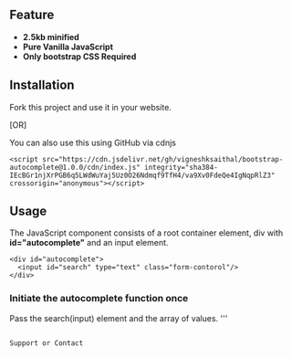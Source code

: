 ## Feature
- **2.5kb minified**
- **Pure Vanilla JavaScript**
- **Only bootstrap CSS Required**

## Installation
Fork this project and use it in your website.

[OR]

You can also use this using GitHub via cdnjs
```
<script src="https://cdn.jsdelivr.net/gh/vigneshksaithal/bootstrap-autocomplete@1.0.0/cdn/index.js" integrity="sha384-IEcBGr1njXrPGB6q5LWdWuYaj5Uz0O26Ndmqf9TfH4/va9Xv0FdeQe4IgNqpRlZ3" crossorigin="anonymous"></script>
```
## Usage
The JavaScript component consists of a root container element, div with **id="autocomplete"** and an input element.
```
<div id="autocomplete">
  <input id="search" type="text" class="form-contorol"/>
</div>
```
### Initiate the autocomplete function once
Pass the search(input) element and the array of values.
'''
<script>
  var arr = ['apple', 'mango', 'grapes'];
  var search = document.getElementById('search');
  autocomplete(search, arr);
</script>
```

Support or Contact
